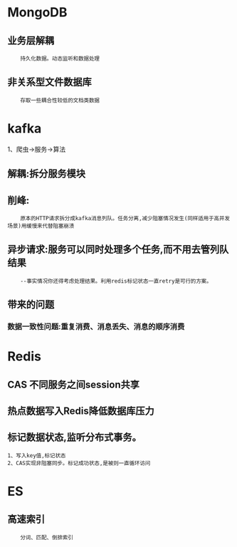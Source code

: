 #	MongoDB
##	业务层解耦
		持久化数据。动态监听和数据处理
##	非关系型文件数据库
		存取一些耦合性较低的文档类数据

#	kafka
1、爬虫->服务->算法
##	解耦:拆分服务模块

##	削峰:
		原本的HTTP请求拆分成kafka消息列队。任务分离,减少阻塞情况发生(同样适用于高并发场景)用缓慢来代替阻塞崩溃

##	异步请求:服务可以同时处理多个任务,而不用去管列队结果
		--事实情况你还得考虑处理结果。利用redis标记状态一直retry是可行的方案。

##	带来的问题

###		数据一致性问题:重复消费、消息丢失、消息的顺序消费

#	Redis
##	CAS 不同服务之间session共享
##	热点数据写入Redis降低数据库压力
##	标记数据状态,监听分布式事务。
	1、写入key值,标记状态
	2、CAS实现非阻塞同步。标记成功状态,是被则一直循环访问

#	ES
##	高速索引
		分词、匹配、倒排索引